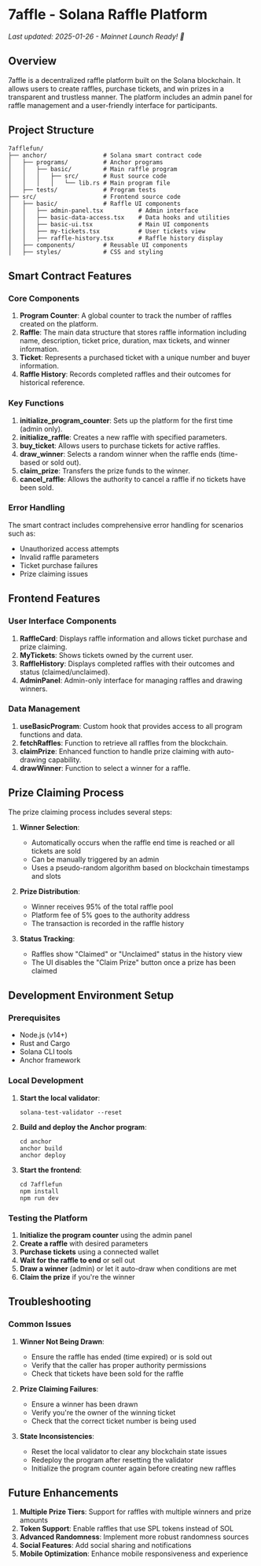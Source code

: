 # 7affle - Solana Raffle Platform

*Last updated: 2025-01-26 - Mainnet Launch Ready! 🚀*

## Overview

7affle is a decentralized raffle platform built on the Solana blockchain. It allows users to create raffles, purchase tickets, and win prizes in a transparent and trustless manner. The platform includes an admin panel for raffle management and a user-friendly interface for participants.

## Project Structure

```
7afflefun/
├── anchor/                # Solana smart contract code
│   ├── programs/          # Anchor programs
│   │   ├── basic/         # Main raffle program
│   │   │   ├── src/       # Rust source code
│   │   │   │   └── lib.rs # Main program file
│   ├── tests/             # Program tests
├── src/                   # Frontend source code
│   ├── basic/             # Raffle UI components
│   │   ├── admin-panel.tsx          # Admin interface
│   │   ├── basic-data-access.tsx    # Data hooks and utilities
│   │   ├── basic-ui.tsx             # Main UI components
│   │   ├── my-tickets.tsx           # User tickets view
│   │   ├── raffle-history.tsx       # Raffle history display
│   ├── components/        # Reusable UI components
│   ├── styles/            # CSS and styling
```

## Smart Contract Features

### Core Components

1. **Program Counter**: A global counter to track the number of raffles created on the platform.
2. **Raffle**: The main data structure that stores raffle information including name, description, ticket price, duration, max tickets, and winner information.
3. **Ticket**: Represents a purchased ticket with a unique number and buyer information.
4. **Raffle History**: Records completed raffles and their outcomes for historical reference.

### Key Functions

1. **initialize_program_counter**: Sets up the platform for the first time (admin only).
2. **initialize_raffle**: Creates a new raffle with specified parameters.
3. **buy_ticket**: Allows users to purchase tickets for active raffles.
4. **draw_winner**: Selects a random winner when the raffle ends (time-based or sold out).
5. **claim_prize**: Transfers the prize funds to the winner.
6. **cancel_raffle**: Allows the authority to cancel a raffle if no tickets have been sold.

### Error Handling

The smart contract includes comprehensive error handling for scenarios such as:
- Unauthorized access attempts
- Invalid raffle parameters
- Ticket purchase failures
- Prize claiming issues

## Frontend Features

### User Interface Components

1. **RaffleCard**: Displays raffle information and allows ticket purchase and prize claiming.
2. **MyTickets**: Shows tickets owned by the current user.
3. **RaffleHistory**: Displays completed raffles with their outcomes and status (claimed/unclaimed).
4. **AdminPanel**: Admin-only interface for managing raffles and drawing winners.

### Data Management

1. **useBasicProgram**: Custom hook that provides access to all program functions and data.
2. **fetchRaffles**: Function to retrieve all raffles from the blockchain.
3. **claimPrize**: Enhanced function to handle prize claiming with auto-drawing capability.
4. **drawWinner**: Function to select a winner for a raffle.

## Prize Claiming Process

The prize claiming process includes several steps:

1. **Winner Selection**:
   - Automatically occurs when the raffle end time is reached or all tickets are sold
   - Can be manually triggered by an admin
   - Uses a pseudo-random algorithm based on blockchain timestamps and slots

2. **Prize Distribution**:
   - Winner receives 95% of the total raffle pool
   - Platform fee of 5% goes to the authority address
   - The transaction is recorded in the raffle history

3. **Status Tracking**:
   - Raffles show "Claimed" or "Unclaimed" status in the history view
   - The UI disables the "Claim Prize" button once a prize has been claimed

## Development Environment Setup

### Prerequisites

- Node.js (v14+)
- Rust and Cargo
- Solana CLI tools
- Anchor framework

### Local Development

1. **Start the local validator**:
   ```
   solana-test-validator --reset
   ```

2. **Build and deploy the Anchor program**:
   ```
   cd anchor
   anchor build
   anchor deploy
   ```

3. **Start the frontend**:
   ```
   cd 7afflefun
   npm install
   npm run dev
   ```

### Testing the Platform

1. **Initialize the program counter** using the admin panel
2. **Create a raffle** with desired parameters
3. **Purchase tickets** using a connected wallet
4. **Wait for the raffle to end** or sell out
5. **Draw a winner** (admin) or let it auto-draw when conditions are met
6. **Claim the prize** if you're the winner

## Troubleshooting

### Common Issues

1. **Winner Not Being Drawn**:
   - Ensure the raffle has ended (time expired) or is sold out
   - Verify that the caller has proper authority permissions
   - Check that tickets have been sold for the raffle

2. **Prize Claiming Failures**:
   - Ensure a winner has been drawn
   - Verify you're the owner of the winning ticket
   - Check that the correct ticket number is being used

3. **State Inconsistencies**:
   - Reset the local validator to clear any blockchain state issues
   - Redeploy the program after resetting the validator
   - Initialize the program counter again before creating new raffles

## Future Enhancements

1. **Multiple Prize Tiers**: Support for raffles with multiple winners and prize amounts
2. **Token Support**: Enable raffles that use SPL tokens instead of SOL
3. **Advanced Randomness**: Implement more robust randomness sources
4. **Social Features**: Add social sharing and notifications
5. **Mobile Optimization**: Enhance mobile responsiveness and experience
